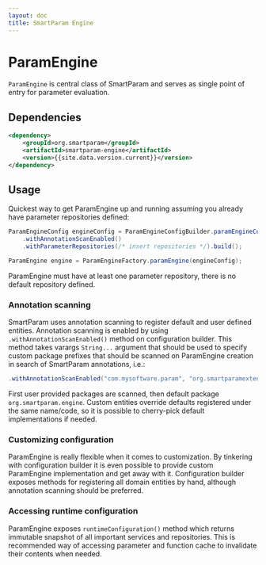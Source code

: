 ```yaml
---
layout: doc
title: SmartParam Engine
---
```


# ParamEngine

`ParamEngine` is central class of SmartParam and serves as single point of entry for parameter evaluation.

## Dependencies

```xml
<dependency>
    <groupId>org.smartparam</groupId>
    <artifactId>smartparam-engine</artifactId>
    <version>{{site.data.version.current}}</version>
</dependency>
```

## Usage

Quickest way to get ParamEngine up and running assuming you already have parameter repositories defined:

```java
ParamEngineConfig engineConfig = ParamEngineConfigBuilder.paramEngineConfig()
    .withAnnotationScanEnabled()
    .withParameterRepositories(/* insert repositories */).build();

ParamEngine engine = ParamEngineFactory.paramEngine(engineConfig);
```

ParamEngine must have at least one parameter repository, there is no default repository defined.

### Annotation scanning

SmartParam uses annotation scanning to register default and user defined entities. Annotation scanning is
enabled by using `.withAnnotationScanEnabled()` method on configuration builder. This method takes varargs `String...`
argument that should be used to specify custom package prefixes that should be scanned on ParamEngine creation in
search of SmartParam annotations, i.e.:

```java
.withAnnotationScanEnabled("com.mysoftware.param", "org.smartparamextensions")
```

First user provided packages are scanned, then default package `org.smartparam.engine`. Custom entities override defaults
registered under the same name/code, so it is possible to cherry-pick default implementations if needed.

### Customizing configuration

ParamEngine is really flexible when it comes to customization. By tinkering with configuration builder it is even possible
to provide custom ParamEngine implementation and get away with it. Configuration builder exposes methods for registering
all domain entities by hand, although annotation scanning should be preferred.

### Accessing runtime configuration

ParamEngine exposes `runtimeConfiguration()` method which returns immutable snapshot of all important services and repositories.
This is recommended way of accessing parameter and function cache to invalidate their contents when needed.